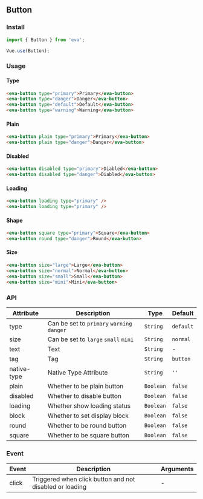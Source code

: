 <!--
 * @Description: In User Settings Edit
 * @Author: your name
 * @Date: 2019-08-15 17:03:39
 * @LastEditTime: 2019-08-30 16:14:53
 * @LastEditors: Please set LastEditors
 -->
## Button

### Install
``` javascript
import { Button } from 'eva';

Vue.use(Button);
```

### Usage

#### Type

```html
<eva-button type="primary">Primary</eva-button>
<eva-button type="danger">Danger</eva-button>
<eva-button type="default">Default</eva-button>
<eva-button type="warning">Warning</eva-button>
```

#### Plain

```html
<eva-button plain type="primary">Primary</eva-button>
<eva-button plain type="danger">Danger</eva-button>
```

#### Disabled

```html
<eva-button disabled type="primary">Diabled</eva-button>
<eva-button disabled type="danger">Diabled</eva-button>
```

#### Loading

```html 
<eva-button loading type="primary" />
<eva-button loading type="primary" />
```

#### Shape

```html 
<eva-button square type="primary">Square</eva-button>
<eva-button round type="danger">Round</eva-button>
```

#### Size

```html 
<eva-button size="large">Large</eva-button>
<eva-button size="normal">Normal</eva-button>
<eva-button size="small">Small</eva-button>
<eva-button size="mini">Mini</eva-button>
```

### API

| Attribute | Description | Type | Default |
|------|------|------|------|
| type | Can be set to `primary` `warning` `danger` | `String` | `default` |
| size | Can be set to `large` `small` `mini` | `String` | `normal` |
| text | Text | `String` | - |
| tag | Tag | `String` | `button` |
| native-type | Native Type Attribute | `String` | `''` |
| plain | Whether to be plain button | `Boolean` | `false` |
| disabled | Whether to disable button | `Boolean` | `false` |
| loading | Whether show loading status | `Boolean` | `false` |
| block | Whether to set display block | `Boolean` | `false` |
| round | Whether to be round button | `Boolean` | `false` |
| square | Whether to be square button | `Boolean` | `false` |

### Event

| Event | Description | Arguments |
|------|------|------|
| click | Triggered when click button and not disabled or loading | - |
